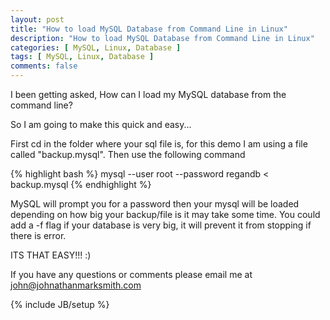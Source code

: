 ```yaml
---
layout: post
title: "How to load MySQL Database from Command Line in Linux"
description: "How to load MySQL Database from Command Line in Linux"
categories: [ MySQL, Linux, Database ]
tags: [ MySQL, Linux, Database ]
comments: false
---
```

I been getting asked, How can I load my MySQL database from the command line? 

So I am going to make this quick and easy...

First cd in the folder where your sql file is, for this demo I am using a file called "backup.mysql". Then use the following command

{% highlight bash %}
mysql --user root --password regandb < backup.mysql
{% endhighlight %}

MySQL will prompt you for a password then your mysql will be loaded depending on how big your backup/file is it may take some time. You could add a -f flag if your database is very big, it will prevent it from stopping if there is error. 

ITS THAT EASY!!! :)

If you have any questions or comments please email me at <a href="mailto:john@johnathanmarksmith.com">john@johnathanmarksmith.com</a>


{% include JB/setup %}
